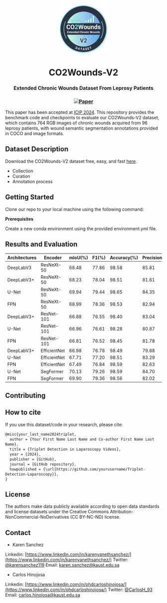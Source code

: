 <div align="center">
  <img src="https://github.com/simatec-uis/CO2Wounds-V2/blob/main/figures/logo.png" alt="Logo" width="160"/>
  <h1>CO2Wounds-V2</h1>
  <h2 style="font-size: 16px;">Extended Chronic Wounds Dataset From Leprosy Patients</h2>
  <h3>
    <a href="https://arxiv.org/pdf/2408.10827">
      <img src="https://img.shields.io/badge/Paper-pdf-blue" alt="Paper"/>
    </a>
  </h3>
</div>

This paper has been accepted at [ICIP 2024](https://2024.ieeeicip.org/). This repository provides the benchmark code and checkpoints to evaluate our CO2Wounds-V2 dataset, which contains 764 RGB images of chronic wounds acquired from 96 leprosy patients, with wound semantic segmentation annotations provided in COCO and image formats.

## Dataset Description

Download the CO2Wounds-V2 dataset free, easy, and fast [here](https://ieee-dataport.org/open-access/co2wounds-v2-extended-chronic-wounds-dataset-leprosy-patients-segmentation-and-detection/).

- Collection
- Curation
- Annotation process

## Getting Started

Clone our repo to your local machine using the following command:

**Prerequisites**

Create a new conda environment using the provided environment.yml file.


## Results and Evaluation

| Architectures  | Encoder      | mIoU(%) | F1(%) | Accuracy(%) | Precision(%)  | Recall(%) | Checkpoints |
|----------------|--------------|-------|-------|-------|-------|------|-------|
| DeepLabV3      | ResNeXt-50   | 68.48 | 77.86 | 98.58 | 85.81 | 78.20 | [Download](https://osf.io/2p8yz) |
| DeepLabV3+     | ResNeXt-50   | 68.23 | 78.04 | 98.51 | 81.61 | 81.69 | [Download](https://osf.io/bvkqw) |
| U-Net          | ResNeXt-50   | 69.94 | 79.44 | 98.65 | 84.35 | 80.31 | [Download](https://osf.io/gncqf) |
| FPN            | ResNeXt-50   | 68.99 | 78.36 | 98.53 | 82.94 | 81.17 | Download |
| DeepLabV3+     | ResNet-101   | 66.88 | 76.55 | 98.40 | 83.04 | 79.02 | [Download](https://osf.io/ukgmq) |
| U-Net          | ResNet-101   | 66.96 | 76.61 | 98.28 | 80.87 | 81.10 | [Download](https://osf.io/2kstu) |
| FPN            | ResNet-101   | 66.81 | 76.52 | 98.45 | 81.78 | 79.61 | [Download](https://osf.io/jmt2u) |
| DeepLabV3+     | EfficientNet | 66.98 | 76.78 | 98.49 | 79.88 | 81.86 | [Download](https://osf.io/vxwsj) |
| U-Net          | EfficientNet | 67.71 | 77.20 | 98.51 | 83.29 | 77.80 | [Download](https://osf.io/z7f8p) |
| FPN            | EfficientNet | 67.49 | 76.84 | 98.59 | 82.63 | 80.34 | [Download](https://osf.io/d9tg4) |
| U-Net          | SegFormer    | 70.13 | 79.26 | 98.59 | 84.70 | 81.99 | [Download](https://osf.io/edawc) |
| FPN            | SegFormer    | 69.90 | 79.36 | 98.56 | 82.02 | 84.35 | Download |

## Contributing



## How to cite

If you use this dataset/code in your research, please cite:

```bibtext
@misc{your_last_name2024triplet,
  author = {Your First Name Last Name and Co-author First Name Last Name},
  title = {Triplet Detection in Laparoscopy Videos},
  year = {2024},
  publisher = {GitHub},
  journal = {GitHub repository},
  howpublished = {\url{https://github.com/yourusername/Triplet-Detection-Laparoscopy}},
}
```

## License

The authors make data publicly available according to open data standards and license datasets under the Creative Commons Attribution-NonCommercial-NoDerivatives (CC BY-NC-ND) license.

## Contact

- Karen Sanchez

Linkedin: [https://www.linkedin.com/in/karenyanethsanchez/](https://www.linkedin.com/in/karenyanethsanchez/)
Twitter: [@karensanchez119](https://x.com/karensanchez119)
Email: karen.sanchez@kaust.edu.sa

- Carlos Hinojosa

Linkedin: [https://www.linkedin.com/in/phdcarloshinojosa/](https://www.linkedin.com/in/phdcarloshinojosa/)
Twitter: [@CarlosH_93](https://x.com/CarlosH_93)
Email: carlos.hinojosa@kaust.edu.sa


